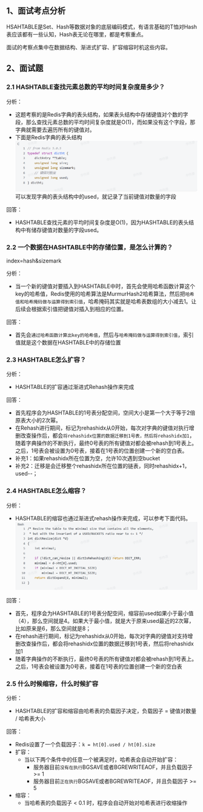 
## 1、面试考点分析

HSAHTABLE是Set、Hash等数据对象的底层编码模式，有语言基础的T恤对Hash表应该都有一些认知，Hash表无论在哪里，都是考察重点。

面试的考察点集中在数据结构、渐进式扩容、扩容缩容时机这些内容。

## 2、面试题

### 2.1 HASHTABLE查找元素总数的平均时间复杂度是多少？

分析：
- 这题考察的是Redis字典的表头结构，如果表头结构中存储键值对个数的字段，那么查找元素总数的平均时间复杂度就是O(1)，而如果没有这个字段，那字典就需要去遍历所有的键值对。
- 下面是Redis字典的表头结构![](assets/Pasted%20image%2020231017232611.png)可以发现字典的表头结构中的used，就记录了当前键值对数量的字段

回答：
- HASHTABLE查找元素的平均时间复杂度是O(1)，因为HASHTABLE的表头结构中有储存键值对数量的字段used。
### 2.2 一个数据在HASHTABLE中的存储位置，是怎么计算的？

index=hash&sizemark

分析：
- 当一个新的键值对要插入到HASHTABLE中时，首先会使用哈希函数计算这个key的哈希值，Redis使用的哈希算法是MurmurHash2哈希算法，然后把`哈希值和哈希掩码做与运算得到索引值`，哈希掩码其实就是哈希表数组的大小减去1。让后续会根据索引值把键值对插入到相应的位置。

回答：
- 首先会`通过哈希函数计算出key的哈希值`，然后与`哈希掩码做与运算得到索引值`，索引值就是这个数据在HASHTABLE中的存储位置

### 2.3 HASHTABLE怎么扩容？

分析：
- HASHTABLE的扩容通过渐进式Rehash操作来完成

回答：
- 首先程序会为HASHTABLE的1号表分配空间，空间大小是第一个大于等于2倍原表大小的2次幂。
- 在Rehash进行期间，标记为rehashidx从0开始，每次对字典的键值对执行增删改查操作后，都会`将rehashidx位置的数据迁移到1号表，然后将rehashidx加1`，随着字典操作的不断执行，最终0号表的所有键值对都会被rehash到1号表上。之后，1号表会被设置为0号表，接着在1号表的位置创建一个新的空白表。
- 补充1：如果rehashidx所在位置为空，允许10次遇到空bucket
- 补充2：迁移是会迁移整个rehashidx所在位置的链表，同时rehashidx+1，used--；

### 2.4 HASHTABLE怎么缩容？

分析：
- HASHTABLE的缩容也通过渐进式rehash操作来完成，可以参考下面代码。![](assets/Pasted%20image%2020231017233824.png)

回答：
- 首先，程序会为HASHTABLE的1号表分配空间，缩容前used如果小于最小值（4），那么空间就是4。如果大于最小值，就是大于原来used最近的2次幂，比如原来是6，那么空间就是8；
- 在rehash进行期间，标记为rehashidx从0开始，每次对字典的键值对支持增删改查操作后，都会将rehashidx位置的数据迁移到1号表，然后将rehashidx加1
- 随着字典操作的不断执行，最终0号表的所有键值对都会被rehash到1号表上。之后，1号表会被设置为0号表，接着在1号表的位置创建一个新的空白表

### 2.5 什么时候缩容，什么时候扩容

分析：
- HASHTABLE的扩容和缩容由哈希表的负载因子决定，负载因子 = 键值对数量 / 哈希表大小

回答：
- Redis设置了一个负载因子：`k = ht[0].used / ht[0].size`
- 扩容：
	- 当以下两个条件中的任意一个被满足时，哈希表会自动开始扩容：
		- 服务器目前`没有在执行`BGSAVE或者BGREWRITEAOF，并且负载因子 >= 1
		- 服务器目前`正在执行`BGSAVE或者BGREWRITEAOF，并且负载因子 >= 5
- 缩容：
	- 当哈希表的负载因子 < 0.1 时，程序会自动开始对哈希表进行收缩操作